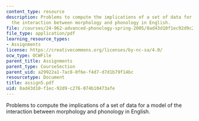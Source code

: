 ```yaml
---
content_type: resource
description: Problems to compute the implications of a set of data for a model of
  the interaction between morphology and phonology in English.
file: /courses/24-962-advanced-phonology-spring-2005/8ad43d10f1ec92d9c276074b10473afe_assign5.pdf
file_type: application/pdf
learning_resource_types:
- Assignments
license: https://creativecommons.org/licenses/by-nc-sa/4.0/
ocw_type: OCWFile
parent_title: Assignments
parent_type: CourseSection
parent_uid: a29922a1-7ac8-0f6e-f4d7-d7d1b79f14bc
resourcetype: Document
title: assign5.pdf
uid: 8ad43d10-f1ec-92d9-c276-074b10473afe
---
```

Problems to compute the implications of a set of data for a model of the interaction between morphology and phonology in English.
